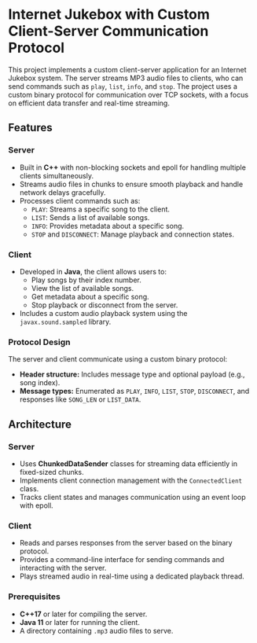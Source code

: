 # Internet Jukebox with Custom Client-Server Communication Protocol

This project implements a custom client-server application for an Internet Jukebox system. The server streams MP3 audio files to clients, who can send commands such as `play`, `list`, `info`, and `stop`. The project uses a custom binary protocol for communication over TCP sockets, with a focus on efficient data transfer and real-time streaming.

## Features

### Server
- Built in **C++** with non-blocking sockets and epoll for handling multiple clients simultaneously.
- Streams audio files in chunks to ensure smooth playback and handle network delays gracefully.
- Processes client commands such as:
  - `PLAY`: Streams a specific song to the client.
  - `LIST`: Sends a list of available songs.
  - `INFO`: Provides metadata about a specific song.
  - `STOP` and `DISCONNECT`: Manage playback and connection states.

### Client
- Developed in **Java**, the client allows users to:
  - Play songs by their index number.
  - View the list of available songs.
  - Get metadata about a specific song.
  - Stop playback or disconnect from the server.
- Includes a custom audio playback system using the `javax.sound.sampled` library.

### Protocol Design
The server and client communicate using a custom binary protocol:
- **Header structure:** Includes message type and optional payload (e.g., song index).
- **Message types:** Enumerated as `PLAY`, `INFO`, `LIST`, `STOP`, `DISCONNECT`, and responses like `SONG_LEN` or `LIST_DATA`.

## Architecture

### Server
- Uses **ChunkedDataSender** classes for streaming data efficiently in fixed-sized chunks.
- Implements client connection management with the `ConnectedClient` class.
- Tracks client states and manages communication using an event loop with epoll.

### Client
- Reads and parses responses from the server based on the binary protocol.
- Provides a command-line interface for sending commands and interacting with the server.
- Plays streamed audio in real-time using a dedicated playback thread.

### Prerequisites
- **C++17** or later for compiling the server.
- **Java 11** or later for running the client.
- A directory containing `.mp3` audio files to serve.
